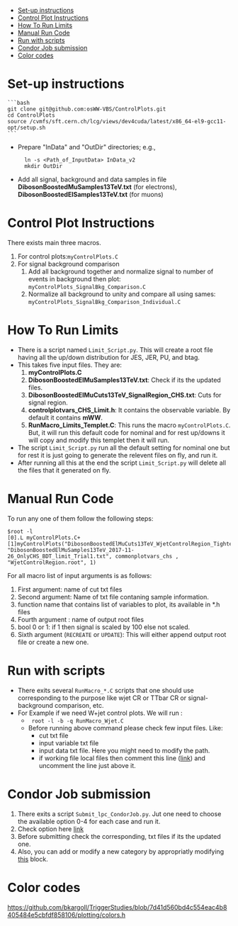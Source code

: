 <!-- TOC depthFrom:1 depthTo:6 withLinks:1 updateOnSave:1 orderedList:0 -->

- [Set-up instructions](#set-up-instructions)
- [Control Plot Instructions](#control-plot-instructions)
- [How To Run Limits](#how-to-run-limits)
- [Manual Run Code](#manual-run-code)
- [Run with scripts](#run-with-scripts)
- [Condor Job submission](#condor-job-submission)
- [Color codes](#color-codes)

<!-- /TOC -->
# Set-up instructions

    ```bash
	git clone git@github.com:osWW-VBS/ControlPlots.git
	cd ControlPlots
	source /cvmfs/sft.cern.ch/lcg/views/dev4cuda/latest/x86_64-el9-gcc11-opt/setup.sh
	```

* Prepare "InData" and "OutDir" directories; e.g.,

		ln -s <Path_of_InputData> InData_v2
		mkdir OutDir

* Add all signal, background and data samples in file **DibosonBoostedMuSamples13TeV.txt** (for electrons), **DibosonBoostedElSamples13TeV.txt** (for muons)

# Control Plot Instructions
There exists main three macros.

1. For control plots:`myControlPlots.C`
2. For signal background comparison
	1. Add all background together and normalize signal to number of events in background then plot: `myControlPlots_SignalBkg_Comparison.C`
	2. Normalize all background to unity and compare all using sames: `myControlPlots_SignalBkg_Comparison_Individual.C`

# How To Run Limits

* There is a script named `Limit_Script.py`. This will create a root file having all the up/down distribution for JES, JER, PU, and btag.
* This takes five input files. They are:
	1. **myControlPlots.C**
	2. **DibosonBoostedElMuSamples13TeV.txt**: Check if its the updated files.
	3. **DibosonBoostedElMuCuts13TeV_SignalRegion_CHS.txt**: Cuts for signal region.
	4. **controlplotvars_CHS_Limit.h**: It contains the observable variable. By default it contains **mWW**.
	5. **RunMacro_Limits_Templet.C**: This runs the macro `myControlPlots.C`. But, it will run this default code for nominal and for rest up/downs it will copy and modify this templet then it will run.
* The script `Limit_Script.py` run all the default setting for nominal one but for rest it is just going to generate the relevent files on fly, and run it.
* After running all this at the end the script `Limit_Script.py` will delete all the files that it generated on fly.

# Manual Run Code

To run any one of them follow the following steps:

	$root -l
	[0].L myControlPlots.C+
	[1]myControlPlots("DibosonBoostedElMuCuts13TeV_WjetControlRegion_Tighter_CHS.txt", "DibosonBoostedElMuSamples13TeV_2017-11-26_OnlyCHS_BDT_limit_Trial1.txt", commonplotvars_chs , "WjetControlRegion.root", 1)
For all macro list of input arguments is as follows:
1. First argument: name of cut txt files
2. Second argument: Name of txt file contaning sample information.
3. function name that contains list of variables to plot, its available in \*.h files
4. Fourth argument : name of output root files
5. bool 0 or 1: if 1 then signal is scaled by 100 else not scaled.
6. Sixth argument (`RECREATE` or `UPDATE`): This will either append output root file or create a new one.


# Run with scripts

* There exits several `RunMacro_*.C` scripts that one should use corresponding to the purpose like wjet CR or TTbar CR or signal-background comparison, etc.
* For Example if we need W+jet control plots. We will run :
	* ` root -l -b -q RunMacro_Wjet.C`
	* Before running above command please check few input files. Like:
	 	* cut txt file
		* input variable txt file
		* input data txt file. Here you might need to modify the path.
		* if working file local files then comment this line ([link](https://github.com/osWW-VBS/PlottingCodes/blob/a0a1590b5620bdffb7f5e36ac589c8049bbf6bb3/ControlPlots/myControlPlots.C#L139)) and uncomment the line just above it.



# Condor Job submission

1. There exits a script `Submit_lpc_CondorJob.py`. Jut one need to choose the available option 0-4 for each case and run it.
2. Check option here [link](https://github.com/osWW-VBS/PlottingCodes/blob/a0a1590b5620bdffb7f5e36ac589c8049bbf6bb3/ControlPlots/Submit_lpc_CondorJob.py#L17-L19)
3. Before submitting check the corresponding, txt files if its the updated one.
4. Also, you can add or modify a new category by appropriatly modifying [this](https://github.com/osWW-VBS/PlottingCodes/blob/a0a1590b5620bdffb7f5e36ac589c8049bbf6bb3/ControlPlots/Submit_lpc_CondorJob.py#L24-L28) block.

# Color codes

https://github.com/bkargoll/TriggerStudies/blob/7d41d560bd4c554eac4b8405484e5cbfdf858106/plotting/colors.h
